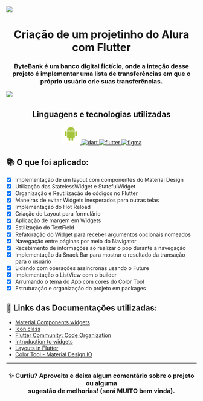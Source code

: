 <img src="https://i.imgur.com/OoRqKjk.png">

<h1 align="center"> Criação de um projetinho do Alura com Flutter </h1>
<h3 align="center"> ByteBank é um banco digital fictício, onde a inteção desse projeto é implementar uma lista de transferências em que o próprio usuário crie suas transferências.</h3>

<img src="https://i.imgur.com/rfbB2tV.png">

<h2 align="center"> Linguagens e tecnologias utilizadas </h2>

<p align="center"> <a href="https://developer.android.com" target="_blank"> <img src="https://raw.githubusercontent.com/devicons/devicon/master/icons/android/android-original-wordmark.svg" alt="android" width="50" height="50"/> </a> <a href="https://dart.dev" target="_blank"> <img src="https://www.vectorlogo.zone/logos/dartlang/dartlang-icon.svg" alt="dart" width="50" height="50"/> </a> <a href="https://flutter.dev" target="_blank"> <img src="https://www.vectorlogo.zone/logos/flutterio/flutterio-icon.svg" alt="flutter" width="50" height="50"/> </a> <a href="https://www.figma.com/" target="_blank"> <img src="https://www.vectorlogo.zone/logos/figma/figma-icon.svg" alt="figma" width="50" height="50"/> </a> </p>

## 📚 O que foi aplicado: 

  - [x] Implementação de um layout com componentes do Material Design
  - [x] Utilização das StatelessWidget e StatefulWidget
  - [x] Organização e Reutilização de códigos no Flutter
  - [x] Maneiras de evitar Widgets inesperados para outras telas
  - [x] Implementação do Hot Reload
  - [x] Criação do Layout para formulário
  - [x] Aplicação de margem em Widgets
  - [x] Estilização do TextField
  - [x] Refatoração do Widget para receber argumentos opcionais nomeados
  - [x] Navegação entre páginas por meio do Navigator
  - [x] Recebimento de informações ao realizar o pop durante a navegação 
  - [x] Implementação da Snack Bar para mostrar o resultado da transação para o usuário
  - [x] Lidando com operações assíncronas usando o Future
  - [x] Implementação o ListView com o builder
  - [x] Arrumando o tema do App com cores do Color Tool
  - [x] Estruturação e organização do projeto em packages

## 📂 Links das Documentações utilizadas:

   - <a href="https://flutter.dev/docs/development/ui/widgets/material">Material Components widgets</a> <br>
   - <a href="https://api.flutter.dev/flutter/widgets/Icon-class.html">Icon class</a> <br>
   - <a href="https://medium.com/flutter-community/flutter-code-organization-de3a4c219149">Flutter Community: Code Organization </a> <br>
   - <a href="https://flutter.dev/docs/development/ui/widgets-intro">Introduction to widgets</a> <br>
   - <a href="https://flutter.dev/docs/development/ui/layout">Layouts in Flutter</a> <br>
   - <a href="https://material.io/resources/color/#!/?view.left=0&view.right=0&primary.color=FF8F00&secondary.color=E8F5E9">Color Tool - Material Design IO </a> <br>
   
<hr>
 
 <h3 align="center"> ✨ Curtiu? Aproveita e deixa algum comentário sobre o projeto ou alguma <br> sugestão de melhorias! (será MUITO bem vinda). <h3>

